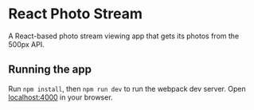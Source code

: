 # React Photo Stream
A React-based photo stream viewing app that gets its photos from the 500px API.

## Running the app
Run `npm install`, then `npm run dev` to run the webpack dev server.
Open [localhost:4000](http://localhost:4000) in your browser.